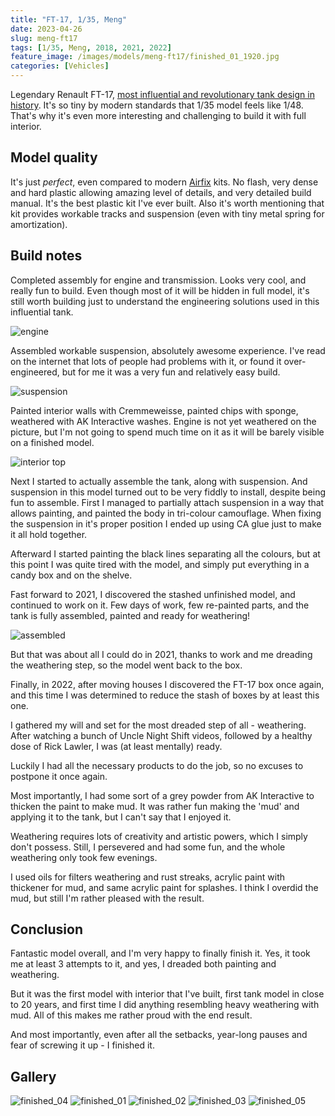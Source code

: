 ```yaml
---
title: "FT-17, 1/35, Meng"
date: 2023-04-26
slug: meng-ft17
tags: [1/35, Meng, 2018, 2021, 2022]
feature_image: /images/models/meng-ft17/finished_01_1920.jpg
categories: [Vehicles]
---
```


Legendary Renault FT-17, [most influential and revolutionary tank design in history](https://en.wikipedia.org/wiki/Renault_FT).
It's so tiny by modern standards that 1/35 model feels like 1/48. That's why it's even more interesting and challenging to build it with full interior.

## Model quality
It's just *perfect*, even compared to modern [Airfix](/tags/airfix) kits. No flash, very dense and hard plastic allowing amazing level of details, and very detailed build manual.
It's the best plastic kit I've ever built. Also it's worth mentioning that kit provides workable tracks and suspension (even with tiny metal spring for amortization).

## Build notes

Completed assembly for engine and transmission. Looks very cool, and really fun to build. Even though most of it will be hidden in full model, it's still worth building just to understand the engineering solutions used in this influential tank.

![engine](/images/models/meng-ft17/00_engine_wip_1920.jpg)

Assembled workable suspension, absolutely awesome experience.
I've read on the internet that lots of people had problems with it, or found it over-engineered, but for me it was a very fun and relatively easy build.

![suspension](/images/models/meng-ft17/01_suspension_wip_1920.jpg)

Painted interior walls with Cremmeweisse, painted chips with sponge, weathered with AK Interactive washes.
Engine is not yet weathered on the picture, but I'm not going to spend much time on it as it will be barely visible on a finished model.

![interior top](/images/models/meng-ft17/03_interior_top_wip_1920.jpg)

Next I started to actually assemble the tank, along with suspension. And suspension in this model turned out to be very fiddly to install,
despite being fun to assemble. First I managed to partially attach suspension in a way that allows painting, and painted the body in tri-colour
camouflage. When fixing the suspension in it's proper position I ended up using CA glue just to make it all hold together.

Afterward I started painting the black lines separating all the colours, but at this point I was quite tired with the model, and simply put everything in a candy box and on the shelve.

Fast forward to 2021, I discovered the stashed unfinished model, and continued to work on it.
Few days of work, few re-painted parts, and the tank is fully assembled, painted and ready for weathering!

![assembled](/images/models/meng-ft17/04_assembled_wip_1920.jpg)

But that was about all I could do in 2021, thanks to work and me dreading the weathering step, so the model went back to the box.

Finally, in 2022, after moving houses I discovered the FT-17 box once again, and this time I was determined to reduce the stash of boxes by at least this one.

I gathered my will and set for the most dreaded step of all - weathering.
After watching a bunch of Uncle Night Shift videos, followed by a healthy dose of Rick Lawler, I was (at least mentally) ready.

Luckily I had all the necessary products to do the job, so no excuses to postpone it once again.

Most importantly, I had some sort of a grey powder from AK Interactive to thicken the paint to make mud.
It was rather fun making the 'mud' and applying it to the tank, but I can't say that I enjoyed it.

Weathering requires lots of creativity and artistic powers, which I simply don't possess.
Still, I persevered and had some fun, and the whole weathering only took few evenings.

I used oils for filters weathering and rust streaks, acrylic paint with thickener for mud, and same acrylic paint for splashes.
I think I overdid the mud, but still I'm rather pleased with the result.

## Conclusion
Fantastic model overall, and I'm very happy to finally finish it.
Yes, it took me at least 3 attempts to it, and yes, I dreaded both painting and weathering.

But it was the first model with interior that I've built, first tank model in close to 20 years, and first time I did anything resembling heavy weathering with mud.
All of this makes me rather proud with the end result.

And most importantly, even after all the setbacks, year-long pauses and fear of screwing it up - I finished it.

## Gallery

![finished_04](/images/models/meng-ft17/finished_04_1920.jpg)
![finished_01](/images/models/meng-ft17/finished_01_1920.jpg)
![finished_02](/images/models/meng-ft17/finished_02_1920.jpg)
![finished_03](/images/models/meng-ft17/finished_03_1920.jpg)
![finished_05](/images/models/meng-ft17/finished_05_1920.jpg)
